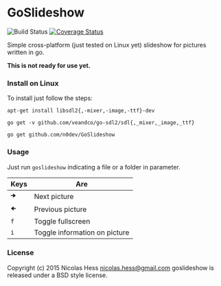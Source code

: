 # GoSlideshow

![Build Status](https://travis-ci.org/n0dev/GoSlideshow.svg?branch=master) 
[![Coverage Status](https://coveralls.io/repos/n0dev/GoSlideshow/badge.svg?branch=master&service=github)](https://coveralls.io/github/n0dev/GoSlideshow?branch=master)

Simple cross-platform (just tested on Linux yet) slideshow for pictures written in go.

**This is not ready for use yet.**

### Install on Linux

To install just follow the steps:

`apt-get install libsdl2{,-mixer,-image,-ttf}-dev`

`go get -v github.com/veandco/go-sdl2/sdl{,_mixer,_image,_ttf}`

`go get github.com/n0dev/GoSlideshow`

### Usage

Just run `goslideshow` indicating a file or a folder in parameter.


| Keys          | Are                           |
| ------------- | ----------------------------- |
| `🠊`           | Next picture                  |
| `🠈`           | Previous picture              |
| `f`           | Toggle fullscreen             |
| `i`           | Toggle information on picture |

### License

Copyright (c) 2015 Nicolas Hess nicolas.hess@gmail.com goslideshow is released under a BSD style license.
